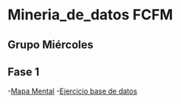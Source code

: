 # Mineria_de_datos FCFM
## Grupo Miércoles

## Fase 1

-[Mapa Mental](https://github.com/DiegoRinconP/Mineria_de_datos/blob/main/MapaMental_1_1849687.pdf)
-[Ejercicio base de datos](https://github.com/DiegoRinconP/Mineria_de_datos/blob/main/Equipo_2-Ejercicio%20base%20de%20datos.pdf)
